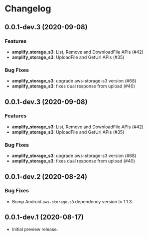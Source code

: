 # Changelog

## 0.0.1-dev.3 (2020-09-08)

### Features

- **amplify_storage_s3**: List, Remove and DownloadFile APIs (#42)
- **amplify_storage_s3**: UploadFile and GetUrl  APIs (#35)

### Bug Fixes

- **amplify_storage_s3**: upgrade aws-storage-s3 version (#68)
- **amplify_storage_s3**: fixes dual response from upload (#40)

## 0.0.1-dev.3 (2020-09-08)

### Features

- **amplify_storage_s3**: List, Remove and DownloadFile APIs (#42)
- **amplify_storage_s3**: UploadFile and GetUrl  APIs (#35)

### Bug Fixes

- **amplify_storage_s3**: upgrade aws-storage-s3 version (#68)
- **amplify_storage_s3**: fixes dual response from upload (#40)

## 0.0.1-dev.2 (2020-08-24)

### Bug Fixes

* Bump Android `aws-storage-s3` dependency version to 1.1.3.

## 0.0.1-dev.1 (2020-08-17)

* Initial preview release.
